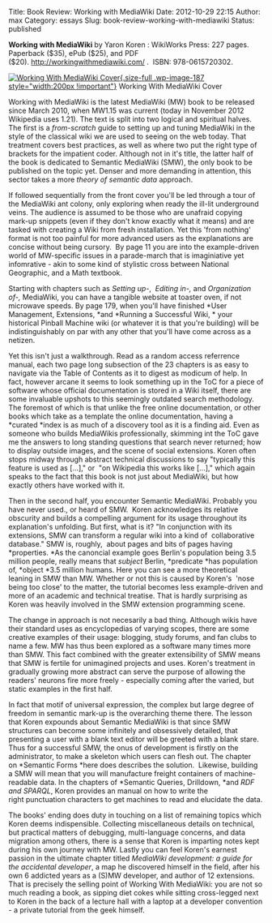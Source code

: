 Title: Book Review: Working with MediaWiki
Date: 2012-10-29 22:15
Author: max
Category: essays
Slug: book-review-working-with-mediawiki
Status: published

**Working with MediaWiki** by Yaron Koren : WikiWorks Press: 227 pages. Paperback (\$35), ePub (\$25), and PDF (\$20). <http://workingwithmediawiki.com/> .  ISBN: 978-0615720302.

[![Working With MediaWiki Cover]({static}/images/uploads/2012/10/wwm-cover.png "wwm-cover"){.size-full .wp-image-187 style="width:200px !important"}]({static}/images/uploads/2012/10/wwm-cover.png) Working With MediaWiki Cover

Working with MediaWiki is the latest MediaWiki (MW) book to be released since March 2010, when MW1.15 was current (today in November 2012 Wikipedia uses 1.21). The text is split into two logical and spiritual halves. The first is a *from-scratch* guide to setting up and tuning MediaWiki in the style of the classical wiki we are used to seeing on the web today. That treatment covers best practices, as well as where two put the right type of brackets for the impatient coder. Although not in it's title, the latter half of the book is dedicated to Semantic MediaWiki (SMW), the only book to be published on the topic yet. Denser and more demanding in attention, this sector takes a more *theory of semantic data* approach.

If followed sequentially from the front cover you'll be led through a tour of the MediaWiki ant colony, only exploring when ready the ill-lit underground veins. The audience is assumed to be those who are unafraid copying mark-up snippets (even if they don't know exactly what it means) and are tasked with creating a Wiki from fresh installation. Yet this 'from nothing' format is not too painful for more advanced users as the explanations are concise without being cursory.  By page 11 you are into the example-driven world of MW-specific issues in a parade-march that is imaginiative yet infomrative - akin to some kind of stylistic cross between National Geographic, and a Math textbook.

Starting with chapters such as *Setting up-*,  *Editing in-,* and *Organization of-,* MediaWiki, you can have a tangible website at toaster oven, if not microwave speeds. By page 179, when you'll have finished *User Management, Extensions, *and *Running a Successful Wiki, * your historical Pinball Machine wiki (or whatever it is that you're building) will be indistinguishably on par with any other that you'll have come across as a netizen.

Yet this isn't just a walkthrough. Read as a random access referrence manual, each two page long subsection of the 23 chapters is as easy to navigate via the Table of Contents as it to digest as modicum of help. In fact, however arcane it seems to look something up in the ToC for a piece of software whose official documentation is stored in a Wiki itself, there are some invaluable upshots to this seemingly outdated search methodology. The foremost of which is that unlike the free online documentation, or other books which take as a template the online documentation, having a *curated *index is as much of a discovery tool as it is a finding aid. Even as someone who builds MediaWikis professionally, skimming int the ToC gave me the answers to long standing questions that search never returned; how to display outside images, and the scene of social extensions. Koren often stops midway through abstract technical discussions to say "typically this feature is used as \[...\]," or  "on Wikipedia this works like \[...\]," which again speaks to the fact that this book is not just about MediaWiki, but how exactly others have worked with it.

Then in the second half, you encounter Semantic MediaWiki. Probably you have never used., or heard of SMW.  Koren acknowledges its relative obscurity and builds a compelling argument for its usage throughout its explanation's unfolding. But first, what is it? "In conjunction with its extensions, SMW can transform a regular wiki into a kind of  collaborative database." SMW is, roughly,  about pages and bits of pages having *properties. *As the canoncial example goes Berlin's population being 3.5 million people, really means that *subject* Berlin, *predicate *has population of, *object *3.5 million humans. Here you can see a more theoretical leaning in SMW than MW. Whether or not this is caused by Koren's  'nose being too close' to the matter, the tutorial becomes less example-driven and more of an academic and technical treatise. That is hardly surprising as Koren was heavily involved in the SMW extension programming scene.

The change in approach is not necesarily a bad thing. Although wikis have their standard uses as encyclopedias of varying scopes, there are some creative examples of their usage: blogging, study forums, and fan clubs to name a few. MW has thus been explored as a software many times more than SMW. This fact combined with the greater extensibility of SMW means that SMW is fertile for unimagined projects and uses. Koren's treatment in gradually growing more abstract can serve the purpose of allowing the readers' neurons fire more freely - especially coming after the varied, but static examples in the first half.

In fact that motif of universal expression, the complex but large degree of freedom in semantic mark-up is the overarching theme there. The lesson that Koren expounds about Semantic MediaWiki is that since SMW structures can become some infinitely and obsessively detailed, that presenting a user with a blank text editor will be greeted with a blank stare. Thus for a successful SMW, the onus of development is firstly on the administrator, to make a skeleton which users can flesh out. The chapter on *Semantic Forms *here does describes the solution.  Likewise, building a SMW will mean that you will manufacture freight containers of machine-readable data. In the chapters of *Semantic Queries, Drilldown, *and *RDF and SPARQL*, Koren provides an manual on how to write the right punctuation characters to get machines to read and elucidate the data.

The books' ending does duty in touching on a list of remaining topics which Koren deems indispensible. Collecting miscellaneous details on technical, but practical matters of debugging, multi-language concerns, and data migration among others, there is a sense that Koren is imparting notes kept during his own journey with MW. Lastly you can feel Koren's earnest passion in the ultimate chapter titled *MediaWiki development: a guide for the accidental developer*, a map he discovered himself in the field, after his own 6 addicted years as a (S)MW developer, and author of 12 extensions. That is precisely the selling point of Working With MediaWiki: you are not so much reading a book, as sipping diet cokes while sitting cross-legged next to Koren in the back of a lecture hall with a laptop at a developer convention - a private tutorial from the geek himself.
